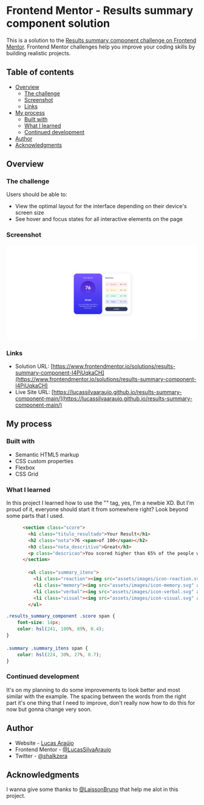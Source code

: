 # Frontend Mentor - Results summary component solution

This is a solution to the [Results summary component challenge on Frontend Mentor](https://www.frontendmentor.io/challenges/results-summary-component-CE_K6s0maV). Frontend Mentor challenges help you improve your coding skills by building realistic projects. 

## Table of contents

- [Overview](#overview)
  - [The challenge](#the-challenge)
  - [Screenshot](#screenshot)
  - [Links](#links)
- [My process](#my-process)
  - [Built with](#built-with)
  - [What I learned](#what-i-learned)
  - [Continued development](#continued-development)
- [Author](#author)
- [Acknowledgments](#acknowledgments)

## Overview

### The challenge

Users should be able to:

- View the optimal layout for the interface depending on their device's screen size
- See hover and focus states for all interactive elements on the page

### Screenshot

![](./screenshot.png)

### Links

- Solution URL: [https://www.frontendmentor.io/solutions/results-summary-component-I4PiUqkaCH](https://www.frontendmentor.io/solutions/results-summary-component-I4PiUqkaCH)
- Live Site URL: [https://lucassilvaaraujo.github.io/results-summary-component-main/](https://lucassilvaaraujo.github.io/results-summary-component-main/)

## My process

### Built with

- Semantic HTML5 markup
- CSS custom properties
- Flexbox
- CSS Grid

### What I learned

In this project I learned how to use the "<span>" tag, yes, I'm a newbie XD. But I'm proud of it, everyone should start it from somewhere right? Look beyond some parts that I used.

```html
      <section class="score">
        <h1 class="titulo_resultado">Your Result</h1>
        <h2 class="nota">76 <span>of 100</span></h2>
        <h3 class="nota_descritivo">Great</h3>
        <p class="descricao">You scored higher than 65% of the people who have taken these tests.</p>
      </section>

        <ul class="summary_itens">
          <li class="reaction"><img src="assets/images/icon-reaction.svg" alt="">Reaction<span> </span><span><b>80</b> / 100</span></li>
          <li class="memory"><img src="assets/images/icon-memory.svg" alt="">Memory<span> </span><span><b>92</b> / 100</span></li>
          <li class="verbal"><img src="assets/images/icon-verbal.svg" alt="">Verbal<span> </span><span><b>61</b> / 100</span></li>
          <li class="visual"><img src="assets/images/icon-visual.svg" alt="">Visual<span> </span><span><b>72</b> / 100</span></li>
        </ul>
```
```css
.results_summary_component .score span {
    font-size: 14px;
    color: hsl(241, 100%, 89%, 0.4);
}

.summary .summary_itens span {
    color: hsl(224, 30%, 27%, 0.7);
}
```

### Continued development

It's on my planning to do some improvements to look better and most similar with the example. The spacing between the words from the right part it's one thing that I need to improve, don't really now how to do this for now but gonna change very soon.

## Author

- Website - [Lucas Araújo](https://lucassilvaaraujo.github.io/portfolio/)
- Frontend Mentor - [@LucasSilvaAraujo](https://www.frontendmentor.io/profile/LucasSilvaAraujo)
- Twitter - [@shalkzera](https://instagram.com/shalkzera)

## Acknowledgments

I wanna give some thanks to [@LaissonBruno](https://github.com/laissonbruno) that help me alot in this project.
